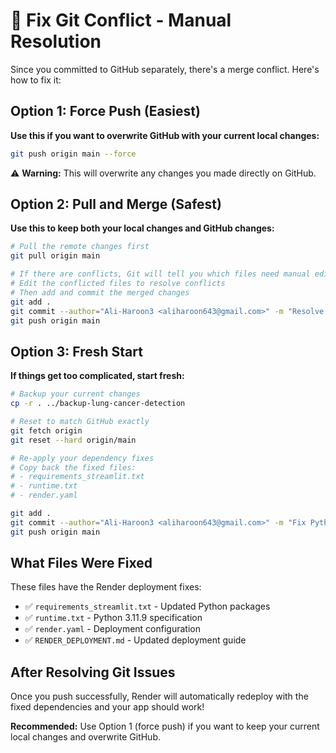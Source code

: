 # 🔧 Fix Git Conflict - Manual Resolution

Since you committed to GitHub separately, there's a merge conflict. Here's how to fix it:

## Option 1: Force Push (Easiest)
**Use this if you want to overwrite GitHub with your current local changes:**

```bash
git push origin main --force
```

⚠️ **Warning:** This will overwrite any changes you made directly on GitHub.

## Option 2: Pull and Merge (Safest)
**Use this to keep both your local changes and GitHub changes:**

```bash
# Pull the remote changes first
git pull origin main

# If there are conflicts, Git will tell you which files need manual editing
# Edit the conflicted files to resolve conflicts
# Then add and commit the merged changes
git add .
git commit --author="Ali-Haroon3 <aliharoon643@gmail.com>" -m "Resolve merge conflicts and update dependencies"
git push origin main
```

## Option 3: Fresh Start
**If things get too complicated, start fresh:**

```bash
# Backup your current changes
cp -r . ../backup-lung-cancer-detection

# Reset to match GitHub exactly
git fetch origin
git reset --hard origin/main

# Re-apply your dependency fixes
# Copy back the fixed files:
# - requirements_streamlit.txt
# - runtime.txt
# - render.yaml

git add .
git commit --author="Ali-Haroon3 <aliharoon643@gmail.com>" -m "Fix Python and dependency compatibility for Render"
git push origin main
```

## What Files Were Fixed
These files have the Render deployment fixes:
- ✅ `requirements_streamlit.txt` - Updated Python packages
- ✅ `runtime.txt` - Python 3.11.9 specification  
- ✅ `render.yaml` - Deployment configuration
- ✅ `RENDER_DEPLOYMENT.md` - Updated deployment guide

## After Resolving Git Issues
Once you push successfully, Render will automatically redeploy with the fixed dependencies and your app should work!

**Recommended:** Use Option 1 (force push) if you want to keep your current local changes and overwrite GitHub.